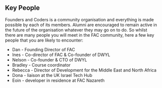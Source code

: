 ## Key People

Founders and Coders is a community organisation and everything is made possible by each of its members. Alumni are encouraged to remain active in the future of the organisation whatever they may go on to do. So whilst there are many people you will meet in the FAC community, here a few key people that you are likely to encounter:

- Dan - Founding Director of FAC
- Ines - Co-director of FAC & Co-founder of DWYL
- Nelson - Co-founder & CTO of DWYL
- Bradley - Course coordinator
- Rebecca - Director of Development for the Middle East and North Africa
- Dona - liaison at the UK Israel Tech Hub
- Eoin - developer in residence at FAC Nazareth
